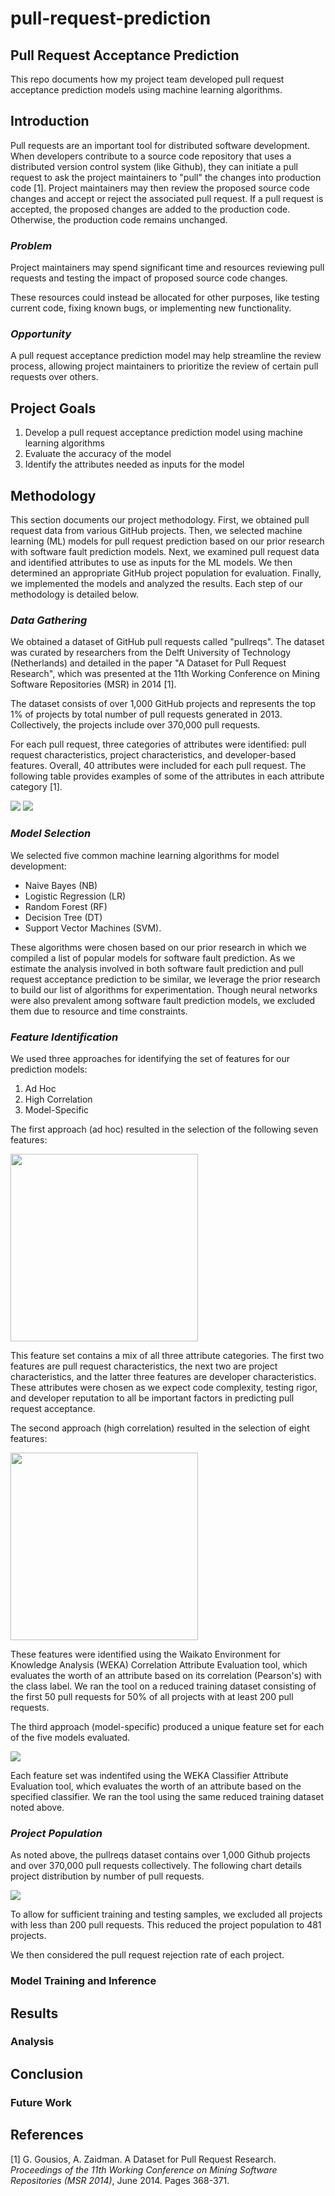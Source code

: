 # pull-request-prediction
## Pull Request Acceptance Prediction

This repo documents how my project team developed pull request acceptance prediction models using machine learning algorithms.



## Introduction

Pull requests are an important tool for distributed software development.  When developers contribute to a source code repository that uses a distributed version control system (like Github), they can initiate a pull request to ask the project maintainers to "pull" the changes into production code [1]. Project maintainers may then review the proposed source code changes and accept or reject the associated pull request.  If a pull request is accepted, the proposed changes are added to the production code.  Otherwise, the production code remains unchanged.

### *Problem*

Project maintainers may spend significant time and resources reviewing pull requests and testing the impact of proposed source code changes.

These resources could instead be allocated for other purposes, like testing current code, fixing known bugs, or implementing new functionality.  

### *Opportunity*

A pull request acceptance prediction model may help streamline the review process, allowing project maintainers to prioritize the review of certain pull requests over others.




## Project Goals

1) Develop a pull request acceptance prediction model using machine learning algorithms 
2) Evaluate the accuracy of the model
3) Identify the attributes needed as inputs for the model




## Methodology

This section documents our project methodology.  First, we obtained pull request data from various GitHub projects.  Then, we selected machine learning (ML) models for pull request prediction based on our prior research with software fault prediction models.  Next, we examined pull request data and identified attributes to use as inputs for the ML models.  We then determined an appropriate GitHub project population for evaluation.  Finally, we implemented the models and analyzed the results.  Each step of our methodology is detailed below.


### *Data Gathering*

We obtained a dataset of GitHub pull requests called "pullreqs".  The dataset was curated by researchers from the Delft University of Technology (Netherlands) and detailed in the paper "A Dataset for Pull Request Research", which was presented at the 11th Working Conference on Mining Software Repositories (MSR) in 2014 [1].  

The dataset consists of over 1,000 GitHub projects and represents the top 1% of projects by total number of pull requests generated in 2013.  Collectively, the projects include over 370,000 pull requests.

For each pull request, three categories of attributes were identified: pull request characteristics, project characteristics, and developer-based features.  Overall, 40 attributes were included for each pull request.  The following table provides examples of some of the attributes in each attribute category [1].

![](https://github.com/e-evangelista/pull-request-prediction/blob/master/Figure%201A.png)
![](https://github.com/e-evangelista/pull-request-prediction/blob/master/Figure%201B.png)



### *Model Selection*

We selected five common machine learning algorithms for model development: 
* Naive Bayes (NB)
* Logistic Regression (LR)
* Random Forest (RF)
* Decision Tree (DT)
* Support Vector Machines (SVM).

These algorithms were chosen based on our prior research in which we compiled a list of popular models for software fault prediction.  As we estimate the analysis involved in both software fault prediction and pull request acceptance prediction to be similar, we leverage the prior research to build our list of algorithms for experimentation.  Though neural networks were also prevalent among software fault prediction models, we excluded them due to resource and time constraints.



### *Feature Identification*

We used three approaches for identifying the set of features for our prediction models:
1. Ad Hoc
2. High Correlation
3. Model-Specific

The first approach (ad hoc) resulted in the selection of the following seven features:

<img src = "https://github.com/e-evangelista/pull-request-prediction/blob/master/Ad_Hoc_FeatureSet.png" width = "300"> 

This feature set contains a mix of all three attribute categories.  The first two features are pull request characteristics, the next two are project characteristics, and the latter three features are developer characteristics.  These attributes were chosen as we expect code complexity, testing rigor, and developer reputation to all be important factors in predicting pull request acceptance.

The second approach (high correlation) resulted in the selection of eight features:

<img src = "https://github.com/e-evangelista/pull-request-prediction/blob/master/High_Corr_FeatureSet.png" width = "300">

These features were identified using the Waikato Environment for Knowledge Analysis (WEKA) Correlation Attribute Evaluation tool, which evaluates the worth of an attribute based on its correlation (Pearson's) with the class label.  We ran the tool on a reduced training dataset consisting of the first 50 pull requests for 50% of all projects with at least 200 pull requests.  

The third approach (model-specific) produced a unique feature set for each of the five models evaluated.  

![](https://github.com/e-evangelista/pull-request-prediction/blob/master/Model_Specific_Features.png)

Each feature set was indentifed using the WEKA Classifier Attribute Evaluation tool, which evaluates the worth of an attribute based on the specified classifier.  We ran the tool using the same reduced training dataset noted above.



### *Project Population*

As noted above, the pullreqs dataset contains over 1,000 Github projects and over 370,000 pull requests collectively.  The following chart details project distribution by number of pull requests.  

![](https://github.com/e-evangelista/pull-request-prediction/blob/master/Figure%202.png)

To allow for sufficient training and testing samples, we excluded all projects with less than 200 pull requests.  This reduced the project population to 481 projects.

We then considered the pull request rejection rate of each project.



### Model Training and Inference

## Results

### Analysis

## Conclusion

### Future Work

## References
[1] G. Gousios, A. Zaidman. A Dataset for Pull Request Research. *Proceedings of the 11th Working Conference on Mining Software Repositories (MSR 2014)*, June 2014. Pages 368-371. 
